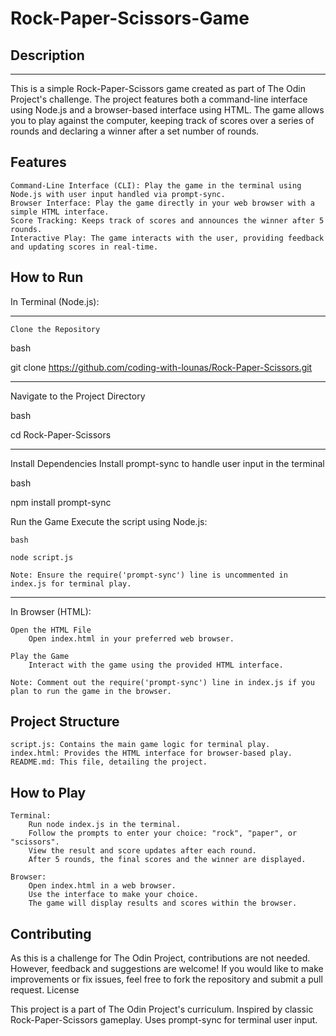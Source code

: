 # Rock-Paper-Scissors-Game


## Description
***

This is a simple Rock-Paper-Scissors game created as part of The Odin Project's challenge. The project features both a command-line interface using Node.js and a browser-based interface using HTML. The game allows you to play against the computer, keeping track of scores over a series of rounds and declaring a winner after a set number of rounds.
## Features

    Command-Line Interface (CLI): Play the game in the terminal using Node.js with user input handled via prompt-sync.
    Browser Interface: Play the game directly in your web browser with a simple HTML interface.
    Score Tracking: Keeps track of scores and announces the winner after 5 rounds.
    Interactive Play: The game interacts with the user, providing feedback and updating scores in real-time.

## How to Run

In Terminal (Node.js):
***
    Clone the Repository
 bash

git clone https://github.com/coding-with-lounas/Rock-Paper-Scissors.git

***
Navigate to the Project Directory

 bash

cd Rock-Paper-Scissors
***
 Install Dependencies
 Install prompt-sync to handle user input in the terminal

bash

npm install prompt-sync

Run the Game
 Execute the script using Node.js:

    bash

    node script.js

    Note: Ensure the require('prompt-sync') line is uncommented in index.js for terminal play.
    
***
In Browser (HTML):

    Open the HTML File
        Open index.html in your preferred web browser.

    Play the Game
        Interact with the game using the provided HTML interface.

    Note: Comment out the require('prompt-sync') line in index.js if you plan to run the game in the browser.

## Project Structure

    script.js: Contains the main game logic for terminal play.
    index.html: Provides the HTML interface for browser-based play.
    README.md: This file, detailing the project.

## How to Play

    Terminal:
        Run node index.js in the terminal.
        Follow the prompts to enter your choice: "rock", "paper", or "scissors".
        View the result and score updates after each round.
        After 5 rounds, the final scores and the winner are displayed.

    Browser:
        Open index.html in a web browser.
        Use the interface to make your choice.
        The game will display results and scores within the browser.

## Contributing

As this is a challenge for The Odin Project, contributions are not needed. However, feedback and suggestions are welcome! If you would like to make improvements or fix issues, feel free to fork the repository and submit a pull request.
License

  This project is a part of The Odin Project's curriculum.
    Inspired by classic Rock-Paper-Scissors gameplay.
    Uses prompt-sync for terminal user input.
